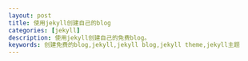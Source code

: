 ```yaml
---
layout: post
title: 使用jekyll创建自己的blog
categories: [jekyll]
description: 使用jekyll创建自己的免费blog。
keywords: 创建免费的blog,jekyll,jekyll blog,jekyll theme,jekyll主题
---
```


